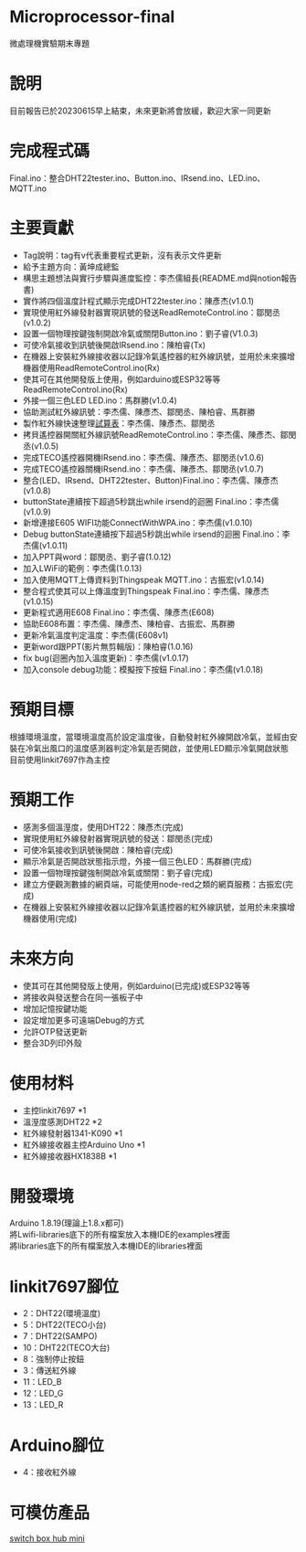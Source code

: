 # Microprocessor-final
 微處理機實驗期末專題 

# 說明
目前報告已於20230615早上結束，未來更新將會放緩，歡迎大家一同更新


# 完成程式碼
 Final.ino：整合DHT22tester.ino、Button.ino、IRsend.ino、LED.ino、MQTT.ino


# 主要貢獻
 - Tag說明：tag有v代表重要程式更新，沒有表示文件更新
 - 給予主題方向：黃坤成總監
 - 構思主題想法與實行步驟與進度監控：李杰儒組長(README.md與notion報告書)
 - 實作將四個溫度計程式顯示完成DHT22tester.ino：陳彥杰(v1.0.1)
 - 實現使用紅外線發射器實現訊號的發送ReadRemoteControl.ino：鄒閔丞(v1.0.2)
 - 設置一個物理按鍵強制開啟冷氣或關閉Button.ino：劉子睿(V1.0.3)
 - 可使冷氣接收到訊號後開啟IRsend.ino：陳柏睿(Tx)
 - 在機器上安裝紅外線接收器以記錄冷氣遙控器的紅外線訊號，並用於未來擴增機器使用ReadRemoteControl.ino(Rx)
 - 使其可在其他開發版上使用，例如arduino或ESP32等等ReadRemoteControl.ino(Rx)
 - 外接一個三色LED LED.ino：馬群勝(v1.0.4)
 - 協助測試紅外線訊號：李杰儒、陳彥杰、鄒閔丞、陳柏睿、馬群勝
 - 製作紅外線快速整理[試算表](https://docs.google.com/spreadsheets/d/1zR44exFmDHyra-3OzhaO2X6h2LUSSYcr3xJzH7o1jj8/edit#gid=1426875601)：李杰儒、陳彥杰、鄒閔丞
 - 拷貝遙控器開關紅外線訊號ReadRemoteControl.ino：李杰儒、陳彥杰、鄒閔丞(v1.0.5)
 - 完成TECO遙控器開機IRsend.ino：李杰儒、陳彥杰、鄒閔丞(v1.0.6)
 - 完成TECO遙控器關機IRsend.ino：李杰儒、陳彥杰、鄒閔丞(v1.0.7)
 - 整合(LED、IRsend、DHT22tester、Button)Final.ino：李杰儒、陳彥杰(v1.0.8)
 - buttonState連續按下超過5秒跳出while irsend的迴圈 Final.ino：李杰儒(v1.0.9)
 - 新增連接E605 WIFI功能ConnectWithWPA.ino：李杰儒(v1.0.10)
 - Debug buttonState連續按下超過5秒跳出while irsend的迴圈 Final.ino：李杰儒(v1.0.11)
 - 加入PPT與word：鄒閔丞、劉子睿(1.0.12)
 - 加入LWiFi的範例：李杰儒(1.0.13)
 - 加入使用MQTT上傳資料到Thingspeak MQTT.ino：古振宏(v1.0.14)
 - 整合程式使其可以上傳溫度到Thingspeak Final.ino：李杰儒、陳彥杰(v1.0.15)
 - 更新程式適用E608 Final.ino：李杰儒、陳彥杰(E608)
 - 協助E608布置：李杰儒、陳彥杰、陳柏睿、古振宏、馬群勝
 - 更新冷氣溫度判定溫度：李杰儒(E608v1)
 - 更新word跟PPT(影片無剪輯版)：陳柏睿(1.0.16)
 - fix bug(迴圈內加入溫度更新)：李杰儒(v1.0.17)
 - 加入console debug功能：模擬按下按鈕 Final.ino：李杰儒(v1.0.18)

# 預期目標
 根據環境溫度，當環境溫度高於設定溫度後，自動發射紅外線開啟冷氣，並經由安裝在冷氣出風口的溫度感測器判定冷氣是否開啟，並使用LED顯示冷氣開啟狀態  
 目前使用linkit7697作為主控

# 預期工作
 - 感測多個溫溼度，使用DHT22：陳彥杰(完成)
 - 實現使用紅外線發射器實現訊號的發送：鄒閔丞(完成)
 - 可使冷氣接收到訊號後開啟：陳柏睿(完成)
 - 顯示冷氣是否開啟狀態指示燈，外接一個三色LED：馬群勝(完成)
 - 設置一個物理按鍵強制開啟冷氣或關閉：劉子睿(完成)
 - 建立方便觀測數據的網頁端，可能使用node-red之類的網頁服務：古振宏(完成)
 - 在機器上安裝紅外線接收器以記錄冷氣遙控器的紅外線訊號，並用於未來擴增機器使用(完成)

# 未來方向
 - 使其可在其他開發版上使用，例如arduino(已完成)或ESP32等等
 - 將接收與發送整合在同一張板子中
 - 增加記憶按鍵功能
 - 設定增加更多可遠端Debug的方式
 - 允許OTP發送更新
 - 整合3D列印外殼

# 使用材料
 - 主控linkit7697 *1
 - 溫溼度感測DHT22 *2
 - 紅外線發射器1341-K090 *1
 - 紅外線接收器主控Arduino Uno *1
 - 紅外線接收器HX1838B *1

# 開發環境
 Arduino 1.8.19(理論上1.8.x都可)  
 將Lwifi-libraries底下的所有檔案放入本機IDE的examples裡面  
 將libraries底下的所有檔案放入本機IDE的libraries裡面  
 
# linkit7697腳位
- 2：DHT22(環境溫度)
- 5：DHT22(TECO小台)
- 7：DHT22(SAMPO)
- 10：DHT22(TECO大台)
- 8：強制停止按鈕
- 3：傳送紅外線
- 11：LED_B
- 12：LED_G
- 13：LED_R

# Arduino腳位
- 4：接收紅外線

# 可模仿產品
[switch box hub mini](https://switchbot.tw/hubmini/)
